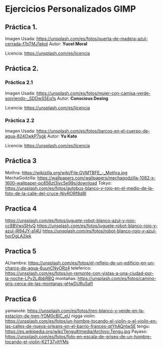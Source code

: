 # Ejercicios Personalizados GIMP

## Práctica 1.

Imagen Usada: https://unsplash.com/es/fotos/puerta-de-madera-azul-cerrada-f7pTMJ1ekqI
Autor: **Yucel Moral**

Licencia: https://unsplash.com/es/licencia

## Práctica 2.

### Práctica 2.1

Imagen Usada: https://unsplash.com/es/fotos/mujer-con-camisa-verde-sonriendo-_SDDwS5Eq1s
Autor: **Conscious Desing**

Licencia: https://unsplash.com/es/licencia

### Práctica 2.2

Imagen Usada: https://unsplash.com/es/fotos/barcos-en-el-cuerpo-de-agua-824OwkP7sgk
Autor: **Yu Kato**

Licencia: https://unsplash.com/es/licencia

## Práctica 3

Mothra: https://wikizilla.org/wiki/File:GVMTBFE_-_Mothra.jpg
MechaGodzilla: https://wallpapers.com/wallpapers/mechagodzilla-1082-x-1600-wallpaper-pc856zt3jyc5e99s/download
Tokyo: https://unsplash.com/es/fotos/autobus-blanco-y-rojo-en-el-medio-de-la-foto-de-la-calle-del-cruce-NiyRORf8d8I



## Practica 4

https://unsplash.com/es/fotos/juguete-robot-blanco-azul-y-rojo-cc8BVwsSHyQ
https://unsplash.com/es/fotos/juguete-robot-blanco-rojo-y-azul-iR94JY-a14U
https://unsplash.com/es/fotos/robot-blanco-rojo-y-azul-horDgLA2lek


## Practica 5

ALhambra: https://unsplash.com/es/fotos/el-reflejo-de-un-edificio-en-un-charco-de-agua-6uunCNyORz4
teleferico: https://unsplash.com/es/fotos/un-remonte-con-vistas-a-una-ciudad-por-la-noche-LPv2L4bbRBQ
montañas: https://unsplash.com/es/fotos/camino-gris-cerca-de-las-montanas-gHwDURuSafI


## Practica 6

yamanote: https://unsplash.com/es/fotos/tren-blanco-y-verde-en-la-estacion-de-tren-YOM0cBlC_eU
nigga violin: https://unsplash.com/es/fotos/un-hombre-tocando-el-violin-o-el-violin-en-las-calles-de-nueva-orleans-en-el-barrio-frances-qtYhAQnIwSE
tengu: https://es.wikipedia.org/wiki/Tengu#/media/Archivo:Tengu.jpg
Payaso: https://unsplash.com/es/fotos/foto-en-escala-de-grises-de-un-hombre-tocando-el-violin-K2T37vItYMs